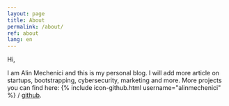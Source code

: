 ```yaml
---
layout: page
title: About
permalink: /about/
ref: about
lang: en
---
```


Hi,

I am Alin Mechenici and this is my personal blog. I will add more article on startups, bootstrapping, cybersecurity, marketing and more. More projects you can find here:
{% include icon-github.html username="alinmechenici" %} /
[github](https://github.com/alinmechenici). 


